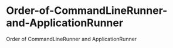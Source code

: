 # Order-of-CommandLineRunner-and-ApplicationRunner
Order of CommandLineRunner and ApplicationRunner
